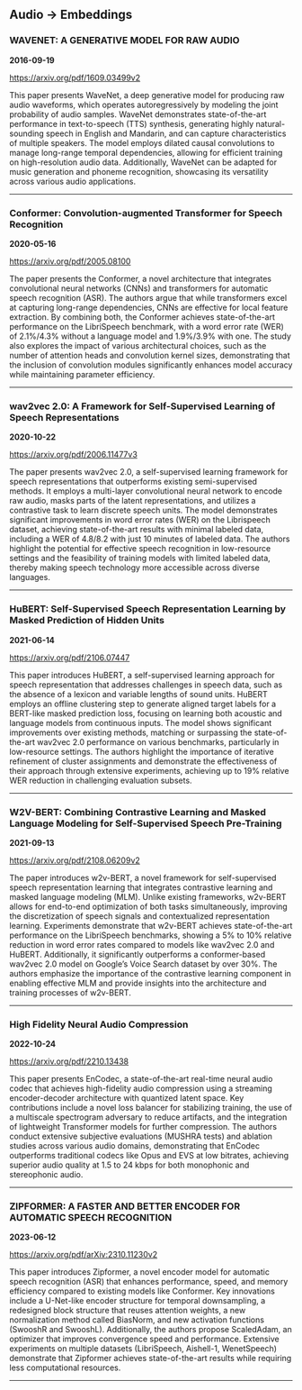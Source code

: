 ## Audio -> Embeddings



### WAVENET: A GENERATIVE MODEL FOR RAW AUDIO

**2016-09-19**

https://arxiv.org/pdf/1609.03499v2

This paper presents WaveNet, a deep generative model for producing raw audio waveforms, which operates autoregressively by modeling the joint probability of audio samples. WaveNet demonstrates state-of-the-art performance in text-to-speech (TTS) synthesis, generating highly natural-sounding speech in English and Mandarin, and can capture characteristics of multiple speakers. The model employs dilated causal convolutions to manage long-range temporal dependencies, allowing for efficient training on high-resolution audio data. Additionally, WaveNet can be adapted for music generation and phoneme recognition, showcasing its versatility across various audio applications.

---

### Conformer: Convolution-augmented Transformer for Speech Recognition

**2020-05-16**

https://arxiv.org/pdf/2005.08100

The paper presents the Conformer, a novel architecture that integrates convolutional neural networks (CNNs) and transformers for automatic speech recognition (ASR). The authors argue that while transformers excel at capturing long-range dependencies, CNNs are effective for local feature extraction. By combining both, the Conformer achieves state-of-the-art performance on the LibriSpeech benchmark, with a word error rate (WER) of 2.1%/4.3% without a language model and 1.9%/3.9% with one. The study also explores the impact of various architectural choices, such as the number of attention heads and convolution kernel sizes, demonstrating that the inclusion of convolution modules significantly enhances model accuracy while maintaining parameter efficiency.

---

### wav2vec 2.0: A Framework for Self-Supervised Learning of Speech Representations

**2020-10-22**

https://arxiv.org/pdf/2006.11477v3

The paper presents wav2vec 2.0, a self-supervised learning framework for speech representations that outperforms existing semi-supervised methods. It employs a multi-layer convolutional neural network to encode raw audio, masks parts of the latent representations, and utilizes a contrastive task to learn discrete speech units. The model demonstrates significant improvements in word error rates (WER) on the Librispeech dataset, achieving state-of-the-art results with minimal labeled data, including a WER of 4.8/8.2 with just 10 minutes of labeled data. The authors highlight the potential for effective speech recognition in low-resource settings and the feasibility of training models with limited labeled data, thereby making speech technology more accessible across diverse languages.

---

### HuBERT: Self-Supervised Speech Representation Learning by Masked Prediction of Hidden Units

**2021-06-14**

https://arxiv.org/pdf/2106.07447

This paper introduces HuBERT, a self-supervised learning approach for speech representation that addresses challenges in speech data, such as the absence of a lexicon and variable lengths of sound units. HuBERT employs an offline clustering step to generate aligned target labels for a BERT-like masked prediction loss, focusing on learning both acoustic and language models from continuous inputs. The model shows significant improvements over existing methods, matching or surpassing the state-of-the-art wav2vec 2.0 performance on various benchmarks, particularly in low-resource settings. The authors highlight the importance of iterative refinement of cluster assignments and demonstrate the effectiveness of their approach through extensive experiments, achieving up to 19% relative WER reduction in challenging evaluation subsets.

---

### W2V-BERT: Combining Contrastive Learning and Masked Language Modeling for Self-Supervised Speech Pre-Training

**2021-09-13**

https://arxiv.org/pdf/2108.06209v2

The paper introduces w2v-BERT, a novel framework for self-supervised speech representation learning that integrates contrastive learning and masked language modeling (MLM). Unlike existing frameworks, w2v-BERT allows for end-to-end optimization of both tasks simultaneously, improving the discretization of speech signals and contextualized representation learning. Experiments demonstrate that w2v-BERT achieves state-of-the-art performance on the LibriSpeech benchmarks, showing a 5% to 10% relative reduction in word error rates compared to models like wav2vec 2.0 and HuBERT. Additionally, it significantly outperforms a conformer-based wav2vec 2.0 model on Google’s Voice Search dataset by over 30%. The authors emphasize the importance of the contrastive learning component in enabling effective MLM and provide insights into the architecture and training processes of w2v-BERT.

---

### High Fidelity Neural Audio Compression

**2022-10-24**

https://arxiv.org/pdf/2210.13438

This paper presents EnCodec, a state-of-the-art real-time neural audio codec that achieves high-fidelity audio compression using a streaming encoder-decoder architecture with quantized latent space. Key contributions include a novel loss balancer for stabilizing training, the use of a multiscale spectrogram adversary to reduce artifacts, and the integration of lightweight Transformer models for further compression. The authors conduct extensive subjective evaluations (MUSHRA tests) and ablation studies across various audio domains, demonstrating that EnCodec outperforms traditional codecs like Opus and EVS at low bitrates, achieving superior audio quality at 1.5 to 24 kbps for both monophonic and stereophonic audio.

---

### ZIPFORMER: A FASTER AND BETTER ENCODER FOR AUTOMATIC SPEECH RECOGNITION

**2023-06-12**

https://arxiv.org/pdf/arXiv:2310.11230v2

This paper introduces Zipformer, a novel encoder model for automatic speech recognition (ASR) that enhances performance, speed, and memory efficiency compared to existing models like Conformer. Key innovations include a U-Net-like encoder structure for temporal downsampling, a redesigned block structure that reuses attention weights, a new normalization method called BiasNorm, and new activation functions (SwooshR and SwooshL). Additionally, the authors propose ScaledAdam, an optimizer that improves convergence speed and performance. Extensive experiments on multiple datasets (LibriSpeech, Aishell-1, WenetSpeech) demonstrate that Zipformer achieves state-of-the-art results while requiring less computational resources.

---